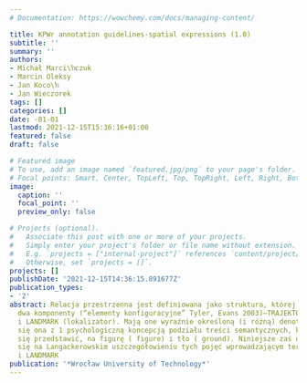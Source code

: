```yaml
---
# Documentation: https://wowchemy.com/docs/managing-content/

title: KPWr annotation guidelines-spatial expressions (1.0)
subtitle: ''
summary: ''
authors:
- Michał Marci\ŉczuk
- Marcin Oleksy
- Jan Koco\ŉ
- Jan Wieczorek
tags: []
categories: []
date: -01-01
lastmod: 2021-12-15T15:36:16+01:00
featured: false
draft: false

# Featured image
# To use, add an image named `featured.jpg/png` to your page's folder.
# Focal points: Smart, Center, TopLeft, Top, TopRight, Left, Right, BottomLeft, Bottom, BottomRight.
image:
  caption: ''
  focal_point: ''
  preview_only: false

# Projects (optional).
#   Associate this post with one or more of your projects.
#   Simply enter your project's folder or file name without extension.
#   E.g. `projects = ["internal-project"]` references `content/project/deep-learning/index.md`.
#   Otherwise, set `projects = []`.
projects: []
publishDate: '2021-12-15T14:36:15.891677Z'
publication_types:
- '2'
abstract: Relacja przestrzenna jest definiowana jako struktura, której podstawą są
  dwa komponenty (“elementy konfiguracyjne” Tyler, Evans 2003)—TRAJEKTOR (obiekt lokalizowany)
  i LANDMARK (lokalizator). Mają one wyraźnie określoną (i różną) denotację. Wiąże
  się ona z 1 psychologiczną koncepcją podziału treści semantycznych, które zamierza
  się przedstawić, na figurę (​ figure​) i tło (​ ground​). Niniejsze zaś ujęcie opiera
  się na Langackerowskim uszczegółowieniu tych pojęć wprowadzającym terminy TRAJECTOR​
  i LANDMARK
publication: '*Wrocław University of Technology*'
---
```

